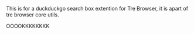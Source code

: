 This is for a duckduckgo search box extention for Tre Browser, it is apart of tre browser core utils.


















OOOOKKKKKKKK
